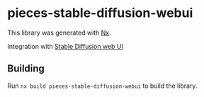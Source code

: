 # pieces-stable-diffusion-webui

This library was generated with [Nx](https://nx.dev).

Integration with [Stable Diffusion web UI](https://github.com/AUTOMATIC1111/stable-diffusion-webui)

## Building

Run `nx build pieces-stable-diffusion-webui` to build the library.
